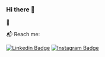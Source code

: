### Hi there 👋 

🌱 

📬 Reach me:

[![Linkedin Badge](https://img.shields.io/badge/-LinkedIn-blue?style=flat-square&logo=Linkedin&logoColor=white&link=https://www.linkedin.com/in/lucascarrafa)](https://www.linkedin.com/in/lucascarrafa)
[![Instagram Badge](https://img.shields.io/badge/-Instagram-purple?style=flat-square&logo=Instagram&logoColor=white&link=https://www.instagram.com/lucascarrafa)](https://www.instagram.com/lucascarrafa)


<!--
**lucascarrafa/lucascarrafa** is a ✨ _special_ ✨ repository because its `README.md` (this file) appears on your GitHub profile.

Here are some ideas to get you started:

- 🔭 I’m currently working on ...
- 🌱 I’m currently learning ...
- 👯 I’m looking to collaborate on ...
- 🤔 I’m looking for help with ...
- 💬 Ask me about ...
- 📫 How to reach me: ...
- 😄 Pronouns: ...
- ⚡ Fun fact: ...
-->
